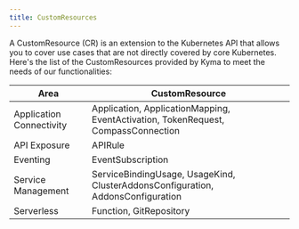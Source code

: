 ```yaml
---
title: CustomResources
---
```


A CustomResource (CR) is an extension to the Kubernetes API that allows you to cover use cases that are not directly covered by core Kubernetes. Here's the list of the CustomResources provided by Kyma to meet the needs of our functionalities:

| Area | CustomResource |
| ---- | -------------- |
| Application Connectivity | Application, ApplicationMapping, EventActivation, TokenRequest, CompassConnection |
| API Exposure | APIRule |
| Eventing | EventSubscription |
| Service Management | ServiceBindingUsage, UsageKind, ClusterAddonsConfiguration, AddonsConfiguration |
| Serverless | Function, GitRepository |
